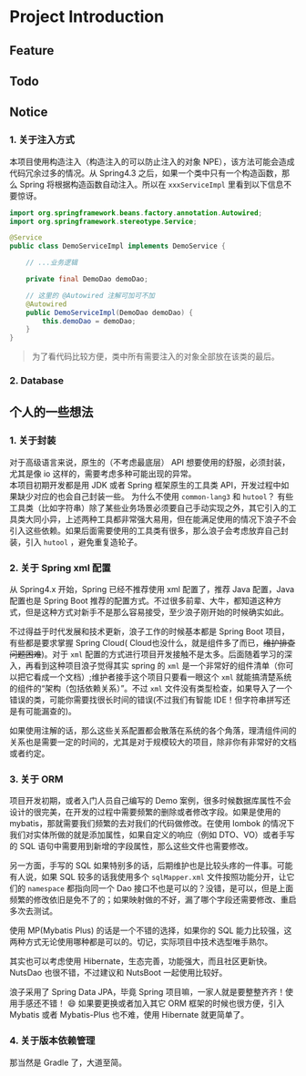 # Project Introduction

## Feature

## Todo

## Notice

### 1. 关于注入方式

本项目使用构造注入（构造注入的可以防止注入的对象 NPE），该方法可能会造成代码冗余过多的情况。从 Spring4.3
之后，如果一个类中只有一个构造函数，那么 Spring 将根据构造函数自动注入。所以在 `xxxServiceImpl` 里看到以下信息不要惊讶。

```java
import org.springframework.beans.factory.annotation.Autowired;
import org.springframework.stereotype.Service;

@Service
public class DemoServiceImpl implements DemoService {

    // ...业务逻辑

    private final DemoDao demoDao;

    // 这里的 @Autowired 注解可加可不加
    @Autowired
    public DemoServiceImpl(DemoDao demoDao) {
        this.demoDao = demoDao;
    }
}
```

> 为了看代码比较方便，类中所有需要注入的对象全部放在该类的最后。

### 2. Database

## 个人的一些想法

### 1. 关于封装

对于高级语言来说，原生的（不考虑最底层） API 想要使用的舒服，必须封装，尤其是像 io 这样的，需要考虑多种可能出现的异常。  
本项目初期开发都是用 JDK 或者 Spring 框架原生的工具类
API，开发过程中如果缺少对应的也会自己封装一些。
为什么不使用 `common-lang3` 和 `hutool`？
有些工具类（比如字符串）除了某些业务场景必须要自己手动实现之外，其它引入的工具类大同小异，上述两种工具都非常强大易用，但在能满足使用的情况下浪子不会引入这些依赖。如果后面需要使用的工具类有很多，那么浪子会考虑放弃自己封装，引入 `hutool`
，避免重复造轮子。

### 2. 关于 Spring xml 配置

从 Spring4.x 开始，Spring 已经不推荐使用 xml 配置了，推荐 Java 配置，Java 配置也是 Spring Boot
推荐的配置方式。不过很多前辈、大牛，都知道这种方式，但是这种方式对新手不是那么容易接受，至少浪子刚开始的时候确实如此。

不过得益于时代发展和技术更新，浪子工作的时候基本都是 Spring Boot 项目，有些都是要求掌握 Spring Cloud(
Cloud也没什么，就是组件多了而已，~~维护排查问题困难~~)。对于 `xml` 配置的方式进行项目开发接触不是太多。后面随着学习的深入，再看到这种项目浪子觉得其实
spring 的 `xml` 是一个非常好的组件清单（你可以把它看成一个文档）;维护者接手这个项目只要看一眼这个 `xml`
就能搞清楚系统的组件的“架构（包括依赖关系）”。不过 `xml`
文件没有类型检查，如果导入了一个错误的类，可能你需要找很长时间的错误(不过我们有智能 IDE！但字符串拼写还是有可能漏查的)。

如果使用注解的话，那么这些关系配置都会散落在系统的各个角落，理清组件间的关系也是需要一定的时间的，尤其是对于规模较大的项目，除非你有非常好的文档或者约定。

### 3. 关于 ORM

项目开发初期，或者入门人员自己编写的 Demo 案例，很多时候数据库属性不会设计的很完美，在开发的过程中需要频繁的删除或者修改字段。如果是使用的
mybatis，那就需要我们频繁的去对我们的代码做修改。在使用 lombok 的情况下我们对实体所做的就是添加属性，如果自定义的响应（例如
DTO、VO）或者手写的 SQL 语句中需要用到新增的字段属性，那么这些文件也需要修改。

另一方面，手写的 SQL 如果特别多的话，后期维护也是比较头疼的一件事。可能有人说，如果 SQL 较多的话我使用多个 `sqlMapper.xml`
文件按照功能分开，让它们的 `namespace` 都指向同一个 Dao 接口不也是可以的？没错，是可以，但是上面频繁的修改依旧是免不了的；如果映射做的不好，漏了哪个字段还需要修改、重启多次去测试。

使用 MP(Mybatis Plus) 的话是一个不错的选择，如果你的 SQL 能力比较强，这两种方式无论使用哪种都是可以的。切记，实际项目中技术选型唯手熟尔。

其实也可以考虑使用 Hibernate，生态完善，功能强大，而且社区更新快。NutsDao 也很不错，不过建议和 NutsBoot 一起使用比较好。

浪子采用了 Spring Data JPA，毕竟 Spring 项目嘛，一家人就是要整整齐齐！使用手感还不错！ :smile: 如果要更换或者加入其它 ORM
框架的时候也很方便，引入 Mybatis 或者 Mybatis-Plus 也不难，使用 Hibernate 就更简单了。

### 4. 关于版本依赖管理

那当然是 Gradle 了，大道至简。

